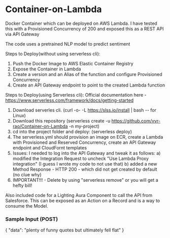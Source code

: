 # Container-on-Lambda

Docker Container which can be deployed on AWS Lambda. I have tested this with a Provisioned Concurrency of 200 and exposed this as a REST API via API Gateway

The code uses a pretrained NLP model to predict sentiment

Steps to Deploy(without using serverless cli):
1) Push the Docker Image to AWS Elastic Container Registry
2) Expose the Container in Lambda
3) Create a version and an Alias of the function and configure Provisioned Concurrency
4) Create an API Gateway endpoint to point to the created Lambda function

Steps to Deploy(using Serverless cli):
Official documentation here - https://www.serverless.com/framework/docs/getting-started
1) Download serverles cli. (curl -o- -L https://slss.io/install | bash  --  for Linux)
2) Download this repository (serverless create -u https://github.com/vvr-rao/Container-on-Lambda -n my-project)
3) cd into the project folder and deploy: (serverless deploy)
4) The serverless.yml should provision an image on ECR, create a Lambda with Provisioned and Reserved Concurrency, create an API Gateway endpoint and CloudFornt templates
5) Issues: I needed to log into the API Gateway and tweak it as follows:
        a) modified the Integration Request to uncheck "Use Lambda Proxy integration" (I guess I wrote my code to not use that)
        b) added a new Method Response - HTTP 200 - which did not get created by default (no clue why)
7) IMPORTANT!!! - Delete by using "serverless remove" or you will get a hefty bill!
      

Also included code for a Lighting Aura Component to call the API from Salesforce. This can be exposed as an Action on a Record and is a way to consume the Model.

### Sample Input (POST)
{
  "data": "plenty of funny quotes but ultimately fell flat"
}




